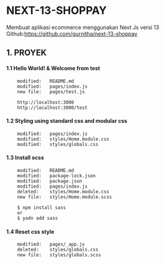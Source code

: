 # NEXT-13-SHOPPAY
Membuat aplikasi ecommerce menggunakan Next Js versi 13
Github:https://github.com/gurnitha/next-13-shoppay

## 1. PROYEK

#### 1.1 Hello World! & Welcome from test

        modified:   README.md
        modified:   pages/index.js
        new file:   pages/test.js

        http://localhost:3000
        http://localhost:3000/test

#### 1.2 Styling using standard css and modular css

        modified:   pages/index.js
        modified:   styles/Home.module.css
        modified:   styles/globals.css

#### 1.3 Install scss

        modified:   README.md
        modified:   package-lock.json
        modified:   package.json
        modified:   pages/index.js
        deleted:    styles/Home.module.css
        new file:   styles/Home.module.scss

        $ npm install sass
        or
        $ yadn add sass

#### 1.4 Reset css style

        modified:   pages/_app.js
        deleted:    styles/globals.css
        new file:   styles/globals.scss

